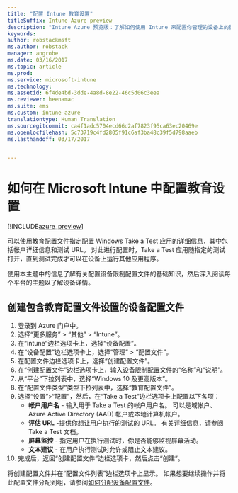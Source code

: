 ```yaml
---
title: "配置 Intune 教育设置"
titleSuffix: Intune Azure preview
description: "Intune Azure 预览版：了解如何使用 Intune 来配置你管理的设备上的教育设置。"
keywords: 
author: robstackmsft
ms.author: robstack
manager: angrobe
ms.date: 03/16/2017
ms.topic: article
ms.prod: 
ms.service: microsoft-intune
ms.technology: 
ms.assetid: 6f4de4bd-3dde-4a8d-8e22-46c5d06c3eea
ms.reviewer: heenamac
ms.suite: ems
ms.custom: intune-azure
translationtype: Human Translation
ms.sourcegitcommit: ca4f1adc5704ecd66d2af7823f95ca63ec20469e
ms.openlocfilehash: 5c73719c4fd2805f91c6af3ba48c39f5d798aaeb
ms.lasthandoff: 03/17/2017


---
```


# <a name="how-to-configure-education-settings-in-microsoft-intune"></a>如何在 Microsoft Intune 中配置教育设置

[!INCLUDE[azure_preview](../includes/azure_preview.md)]

可以使用教育配置文件指定配置 Windows Take a Test 应用的详细信息，其中包括帐户详细信息和测试 URL。 对此进行配置时，Take a Test 应用随指定的测试打开，直到测试完成才可以在设备上运行其他应用程序。

使用本主题中的信息了解有关配置设备限制配置文件的基础知识，然后深入阅读每个平台的主题以了解设备详情。

## <a name="create-a-device-profile-containing-education-profile-settings"></a>创建包含教育配置文件设置的设备配置文件

1. 登录到 Azure 门户中。
2. 选择“更多服务” > “其他” > “Intune”。
3. 在“Intune”边栏选项卡上，选择“设备配置”。
2. 在“设备配置”边栏选项卡上，选择“管理” > “配置文件”。
3. 在配置文件边栏选项卡上，选择“创建配置文件”。
4. 在“创建配置文件”边栏选项卡上，输入设备限制配置文件的“名称”和“说明”。
5. 从“平台”下拉列表中，选择“Windows 10 及更高版本”。
6. 在“配置文件类型”类型下拉列表中，选择“教育配置文件”。 
7. 选择“设置”>“配置”，然后，在“Take a Test”边栏选项卡上配置以下各项：
    - **帐户用户名** - 输入用于 Take a Test 的帐户用户名。 可以是域帐户、Azure Active Directory (AAD) 帐户或本地计算机帐户。
    - **评估 URL** -提供你想让用户执行的测试的 URL。 有关详细信息，请参阅 Take a Test 文档。
    - **屏幕监控** - 指定用户在执行测试时，你是否能够监视屏幕活动。
    - **文本建议** - 在用户执行测试时允许或阻止文本建议。
8. 完成后，返回“创建配置文件”边栏选项卡，然后点击“创建”。

将创建配置文件并在“配置文件列表”边栏选项卡上显示。
如果想要继续操作并将此配置文件分配到组，请参阅[如何分配设备配置文件](how-to-assign-device-profiles.md)。




